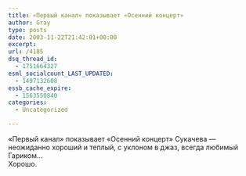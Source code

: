 ```yaml
---
title: «Первый канал» показывает «Осенний концерт»
author: Gray
type: posts
date: 2003-11-22T21:42:01+00:00
excerpt:
url: /4185
dsq_thread_id:
  - 1751664327
esml_socialcount_LAST_UPDATED:
  - 1497132608
essb_cache_expire:
  - 1563550840
categories:
  - Uncategorized

---
```








&#171;Первый канал&#187; показывает &#171;Осенний концерт&#187; Сукачева &#8212; неожиданно хороший и теплый, с уклоном в джаз, всегда любимый Гариком&#8230;  
Хорошо.